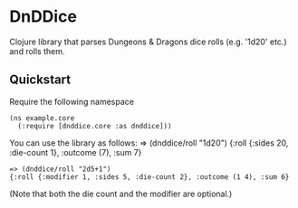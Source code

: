 # DnDDice

Clojure library that parses Dungeons & Dragons dice rolls (e.g. '1d20' etc.)
and rolls them.

## Quickstart

Require the following namespace 

	(ns example.core
	  (:require [dnddice.core :as dnddice]))

You can use the library as follows:
	=> (dnddice/roll "1d20")
	{:roll {:sides 20, :die-count 1}, :outcome (7), :sum 7}

	=> (dnddice/roll "2d5+1")
	{:roll {:modifier 1, :sides 5, :die-count 2}, :outcome (1 4), :sum 6}

(Note that both the die count and the modifier are optional.)
